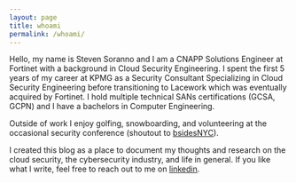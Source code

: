 ```yaml
---
layout: page
title: whoami
permalink: /whoami/
---
```

Hello, my name is Steven Soranno and I am a CNAPP Solutions Engineer at Fortinet with a background in Cloud Security Engineering.  I spent the first 5 years of my career at KPMG as a Security Consultant Specializing in Cloud Security Engineering before transitioning to Lacework which was eventually acquired by Fortinet.  I hold multiple technical SANs certifications (GCSA, GCPN) and I have a bachelors in Computer Engineering.

Outside of work I enjoy golfing, snowboarding, and volunteering at the occasional security conference (shoutout to [bsidesNYC](https://bsidesnyc.org/)).

I created this blog as a place to document my thoughts and research on the cloud security, the cybersecurity industry, and life in general.  If you like what I write, feel free to reach out to me on [linkedin](https://www.linkedin.com/in/ssoranno/).